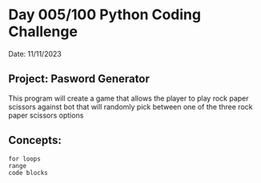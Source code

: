 # Day 005/100 Python Coding Challenge

Date: 11/11/2023

## Project: Pasword Generator

This program will create a game that allows the player
to play rock paper scissors against bot that will randomly 
pick between one of the three rock paper scissors options

## Concepts:
    
    for loops
    range
    code blocks